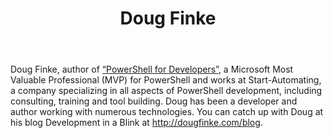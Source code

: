 ﻿---
title: Doug Finke
description: ""
image: /images/author/doug-finke.jpg
social:
- icon: fab fa-facebook
  link: https://facebook.com/#
- icon: fab fa-twitter
  link: https://twitter.com/#
- icon: fab fa-github
  link: https://github.com/#
- icon: fas fa-link
  link: http://dougfinke.com/blog/
- icon: fab fa-linkedin-in
  link: https://www.linkedin.com/in/#/
- icon: fab fa-youtube
  link: '#'
- icon: fab fa-twitch
  link: https://www.twitch.tv/#

---
Doug Finke, author of <a href="http://www.amazon.com/Windows-PowerShell-Developers-Douglas-Finke/dp/1449322700/">“PowerShell for Developers”</a>, a Microsoft Most Valuable Professional (MVP) for PowerShell and works at Start-Automating, a company specializing in all aspects of PowerShell development, including consulting, training and tool building. Doug has been a developer and author working with numerous technologies. You can catch up with Doug at his blog Development in a Blink at <a href="http://dougfinke.com/blog">http://dougfinke.com/blog</a>.
